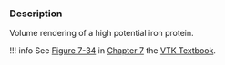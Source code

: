 ### Description

Volume rendering of a high potential iron protein. 

!!! info
    See [Figure 7-34](/VTKBook/07Chapter7/#Figure%207-34) in [Chapter 7](/VTKBook/07Chapter7) the [VTK Textbook](/VTKBook/01Chapter1/).

